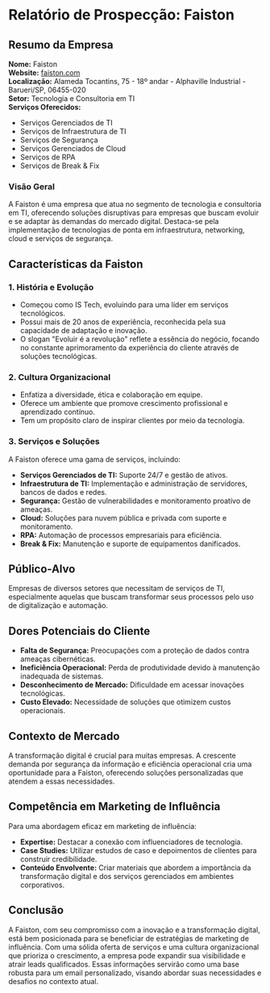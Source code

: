 # Relatório de Prospecção: Faiston

## Resumo da Empresa
**Nome:** Faiston  
**Website:** [faiston.com](https://faiston.com)  
**Localização:** Alameda Tocantins, 75 - 18º andar - Alphaville Industrial - Barueri/SP, 06455-020  
**Setor:** Tecnologia e Consultoria em TI  
**Serviços Oferecidos:** 
- Serviços Gerenciados de TI
- Serviços de Infraestrutura de TI
- Serviços de Segurança
- Serviços Gerenciados de Cloud
- Serviços de RPA
- Serviços de Break & Fix

### Visão Geral
A Faiston é uma empresa que atua no segmento de tecnologia e consultoria em TI, oferecendo soluções disruptivas para empresas que buscam evoluir e se adaptar às demandas do mercado digital. Destaca-se pela implementação de tecnologias de ponta em infraestrutura, networking, cloud e serviços de segurança.

## Características da Faiston

### 1. **História e Evolução**
- Começou como IS Tech, evoluindo para uma líder em serviços tecnológicos.
- Possui mais de 20 anos de experiência, reconhecida pela sua capacidade de adaptação e inovação.
- O slogan "Evoluir é a revolução" reflete a essência do negócio, focando no constante aprimoramento da experiência do cliente através de soluções tecnológicas.

### 2. **Cultura Organizacional**
- Enfatiza a diversidade, ética e colaboração em equipe.
- Oferece um ambiente que promove crescimento profissional e aprendizado contínuo.
- Tem um propósito claro de inspirar clientes por meio da tecnologia.

### 3. **Serviços e Soluções**
A Faiston oferece uma gama de serviços, incluindo:
- **Serviços Gerenciados de TI:** Suporte 24/7 e gestão de ativos.
- **Infraestrutura de TI:** Implementação e administração de servidores, bancos de dados e redes.
- **Segurança:** Gestão de vulnerabilidades e monitoramento proativo de ameaças.
- **Cloud:** Soluções para nuvem pública e privada com suporte e monitoramento.
- **RPA:** Automação de processos empresariais para eficiência.
- **Break & Fix:** Manutenção e suporte de equipamentos danificados.

## Público-Alvo
Empresas de diversos setores que necessitam de serviços de TI, especialmente aquelas que buscam transformar seus processos pelo uso de digitalização e automação.

## Dores Potenciais do Cliente
- **Falta de Segurança:** Preocupações com a proteção de dados contra ameaças cibernéticas.
- **Ineficiência Operacional:** Perda de produtividade devido à manutenção inadequada de sistemas.
- **Desconhecimento de Mercado:** Dificuldade em acessar inovações tecnológicas.
- **Custo Elevado:** Necessidade de soluções que otimizem custos operacionais.

## Contexto de Mercado
A transformação digital é crucial para muitas empresas. A crescente demanda por segurança da informação e eficiência operacional cria uma oportunidade para a Faiston, oferecendo soluções personalizadas que atendem a essas necessidades.

## Competência em Marketing de Influência
Para uma abordagem eficaz em marketing de influência:
- **Expertise:** Destacar a conexão com influenciadores de tecnologia.
- **Case Studies:** Utilizar estudos de caso e depoimentos de clientes para construir credibilidade.
- **Conteúdo Envolvente:** Criar materiais que abordem a importância da transformação digital e dos serviços gerenciados em ambientes corporativos.

## Conclusão
A Faiston, com seu compromisso com a inovação e a transformação digital, está bem posicionada para se beneficiar de estratégias de marketing de influência. Com uma sólida oferta de serviços e uma cultura organizacional que prioriza o crescimento, a empresa pode expandir sua visibilidade e atrair leads qualificados. Essas informações servirão como uma base robusta para um email personalizado, visando abordar suas necessidades e desafios no contexto atual.